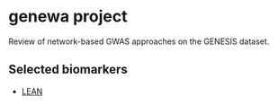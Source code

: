 # genewa project

Review of network-based GWAS approaches on the GENESIS dataset.

## Selected biomarkers

* [LEAN](results/lean/lean.ipynb)
